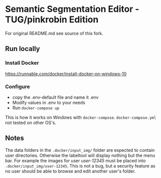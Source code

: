 # Semantic Segmentation Editor - TUG/pinkrobin Edition
For original README.md see source of this fork.

## Run locally
### Install Docker
https://runnable.com/docker/install-docker-on-windows-10
### Configure
* copy the .env-default file and name it .env
* Modify values in .env to your needs
* Run `docker-compose up`

This is how it works on Windows with `docker-compose`.
`docker-compose.yml` not tested on other OS's.

## Notes
The data folders in the `.docker/input_img/` folder are expected to contain user directories. Otherwise the labeltool will display nothing but the menu bar. For example the images for user *user-12345* must be placed into `.docker/input_img/user-12345`. This is not a bug, but a security feature as no user should be able to browse and edit another user's folder.
